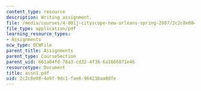 ```yaml
---
content_type: resource
description: Writing assignment.
file: /media/courses/4-001j-cityscope-new-orleans-spring-2007/2c2c8e084a9f9dc1fae6964236aa8dfe_assn1.pdf
file_type: application/pdf
learning_resource_types:
- Assignments
ocw_type: OCWFile
parent_title: Assignments
parent_type: CourseSection
parent_uid: 661a04fd-78a3-cd32-4f36-6a1666871e46
resourcetype: Document
title: assn1.pdf
uid: 2c2c8e08-4a9f-9dc1-fae6-964236aa8dfe
---
```

